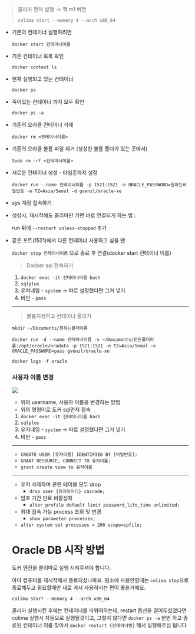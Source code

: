   

> 콜리마 먼저 실행 -> 맥 m1 버전
> 
> `colima start --memory 4 --arch x86_64`

- 기존의 컨테이너 실행하려면
    
    `docker start 컨테이너이름`
    
- 기존 컨테이너 목록 확인
    
    `docker context ls`
    
- 현재 실행되고 있는 컨테이너
    
    `docker ps`
    
- 죽어있는 컨테이너 까지 모두 확인
    
    `docker ps -a`
    
- 기존의 오라클 컨테이너 삭제
    
    `docker rm <컨테이너이름>`
    
- 기존의 오라클 볼륨 파일 제거 (생성한 볼륨 폴더가 있는 곳에서)
    
    `Sudo rm -rf <컨테이너이름>`
    
- 새로운 컨테이너 생성 - 타임존까지 설정
    
    `docker run --name 컨테이너이름 -p 1521:1521 -e ORACLE_PASSWORD=원하는비밀번호 -e TZ=Asia/Seoul -d gvenzl/oracle-xe`
    
- sys 계정 접속하기
    
      
    
- 생성시, 재시작해도 콜리마만 키면 바로 연결되게 하는 법 :
    
    run 뒤에 `--restart unless-stopped` 추가
    
- 같은 포트(1521)에서 다른 컨테이너 사용하고 싶을 땐
    
    `docker stop 컨테이너이름` 으로 종료 후 연결(docker start 컨테이너 이름)
    
      
    
      
    
    > Docker sql 접속하기
    
    1. `docker exec -it 컨테이너이름 bash`
    2. `sqlplus`
    3. 유저네임 - `system` -> 따로 설정했다면 그거 넣기
    4. 비번 - `pass`
    
    ---
    
    > 볼륨지정하고 컨테이너 올리기
    
    `mkdir ~/Documents/원하는폴더이름`
    
    `docker run -d --name 컨테이너이름 -v ~/Documents/만든폴더이름:/opt/oracle/oradata -p 1521:1521 -e TZ=Asia/Seoul -e ORACLE_PASSWORD=pass gvenzl/oracle-xe`
    
    `docker logs -f oracle`
    
      
    
    ### 사용자 이름 변경
    
    [![](https://velog.velcdn.com/images/serringg/post/0946fbe2-0e17-4a16-b512-40e5df23e9a1/image.png)](https://velog.velcdn.com/images/serringg/post/0946fbe2-0e17-4a16-b512-40e5df23e9a1/image.png)
    
    - 위의 username, 사용자 이름을 변경하는 방법
    - 위의 명령어로 도커 sql먼저 접속
    
    1. `docker exec -it 컨테이너이름 bash`
    2. `sqlplus`
    3. 유저네임 - `system` -> 따로 설정했다면 그거 넣기
    4. 비번 - `pass`
    
    ---
    
    - `CREATE USER [유저이름] IDENTIFIED BY [비밀번호];`
    - `GRANT RESOURCE, CONNECT TO 유저이름;`
    - `grant create view to 유저이름`
    
    ---
    
    - 유저 삭제하며 관련 테이블 모두 drop
        - `drop user {유저아이디} cascade;`
    - 암호 기간 만료 비활성화
        - `alter profile default limit password_life_time unlimited;`
    - 최대 접속 가능 process 조회 및 변경
        - `show parameter processes;`
    - `alter system set processes = 200 scope=spfile;`
    
      
    
    # Oracle DB 시작 방법
    
    도커 엔진을 콜리마로 실행 시켜주셔야 합니다.
    
    아마 컴퓨터를 재시작해서 종료되셨나봐요. 평소에 사용안할때는 `colima stop`으로 종료해두고 필요할때만 새로 켜서 사용하시는 편이 좋을거에요.
    
    ```
    colima start --memory 4 --arch x86_64
    ```
    
    콜리마 실행시킨 후에는 컨테이너를 띄워야하는데, restart 옵션을 걸어두셨었다면 colima 실행시 자동으로 실행될것이고, 그렇지 않다면 `docker ps -a` 한번 하고 종료된 컨테이너 이름 찾아서 `docker restart {컨테이너명}` 해서 실행해주심 됩니다
